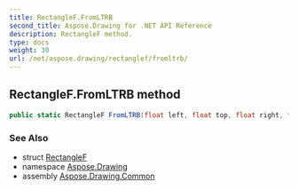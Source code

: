 ```yaml
---
title: RectangleF.FromLTRB
second_title: Aspose.Drawing for .NET API Reference
description: RectangleF method. 
type: docs
weight: 30
url: /net/aspose.drawing/rectanglef/fromltrb/
---
```

## RectangleF.FromLTRB method

```csharp
public static RectangleF FromLTRB(float left, float top, float right, float bottom)
```

### See Also

* struct [RectangleF](../)
* namespace [Aspose.Drawing](../../rectanglef/)
* assembly [Aspose.Drawing.Common](../../../)


